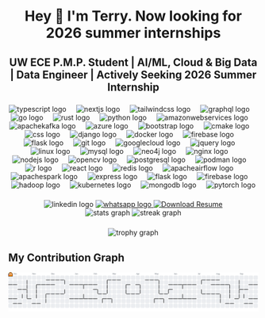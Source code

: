 <h1 align="center">Hey 👋 I'm Terry. Now looking for 2026 summer internships</h1>
<h2 align="center">UW ECE P.M.P. Student | AI/ML, Cloud & Big Data | Data Engineer | Actively Seeking 2026 Summer Internship</h2>

###

<div align="center">
  <img src="https://skillicons.dev/icons?i=ts" height="60" alt="typescript logo" />
  <img width="12" />
  <img src="https://cdn.jsdelivr.net/gh/devicons/devicon/icons/nextjs/nextjs-original.svg" height="60" alt="nextjs logo" />
  <img width="12" />
  <img src="https://skillicons.dev/icons?i=tailwind" height="60" alt="tailwindcss logo" />
  <img width="12" />
  <img src="https://skillicons.dev/icons?i=graphql" height="60" alt="graphql logo" />
  <img width="12" />
  <img src="https://skillicons.dev/icons?i=go" height="60" alt="go logo" />
  <img width="12" />
  <img src="https://skillicons.dev/icons?i=rust" height="60" alt="rust logo" />
  <img width="12" />
  <img src="https://skillicons.dev/icons?i=python" height="60" alt="python logo" />
  <img width="12" />
  <img src="https://cdn.jsdelivr.net/gh/devicons/devicon/icons/amazonwebservices/amazonwebservices-original-wordmark.svg" height="60" alt="amazonwebservices logo" />
  <img width="12" />
  <img src="https://cdn.jsdelivr.net/gh/devicons/devicon/icons/apachekafka/apachekafka-original.svg" height="60" alt="apachekafka logo" />
  <img width="12" />
  <img src="https://cdn.jsdelivr.net/gh/devicons/devicon/icons/azure/azure-original.svg" height="60" alt="azure logo" />
  <img width="12" />
  <img src="https://cdn.jsdelivr.net/gh/devicons/devicon/icons/bootstrap/bootstrap-original.svg" height="60" alt="bootstrap logo" />
  <img width="12" />
  <img src="https://cdn.jsdelivr.net/gh/devicons/devicon/icons/cmake/cmake-original.svg" height="60" alt="cmake logo" />
  <img width="12" />
  <img src="https://cdn.jsdelivr.net/gh/devicons/devicon/icons/css3/css3-original.svg" height="60" alt="css logo" />
  <img width="12" />
  <img src="https://cdn.jsdelivr.net/gh/devicons/devicon/icons/django/django-plain.svg" height="60" alt="django logo" />
  <img width="12" />
  <img src="https://cdn.jsdelivr.net/gh/devicons/devicon/icons/docker/docker-original.svg" height="60" alt="docker logo" />
  <img width="12" />
  <img src="https://cdn.jsdelivr.net/gh/devicons/devicon/icons/firebase/firebase-plain.svg" height="60" alt="firebase logo" />
  <img width="12" />
  <img src="https://cdn.jsdelivr.net/gh/devicons/devicon/icons/flask/flask-original.svg" height="60" alt="flask logo" />
  <img width="12" />
  <img src="https://cdn.jsdelivr.net/gh/devicons/devicon/icons/git/git-original.svg" height="60" alt="git logo" />
  <img width="12" />
  <img src="https://cdn.jsdelivr.net/gh/devicons/devicon/icons/googlecloud/googlecloud-original.svg" height="60" alt="googlecloud logo" />
  <img width="12" />
  <img src="https://cdn.jsdelivr.net/gh/devicons/devicon/icons/jquery/jquery-original.svg" height="60" alt="jquery logo" />
  <img width="12" />
  <img src="https://cdn.jsdelivr.net/gh/devicons/devicon/icons/linux/linux-original.svg" height="60" alt="linux logo" />
  <img width="12" />
  <img src="https://cdn.jsdelivr.net/gh/devicons/devicon/icons/mysql/mysql-original.svg" height="60" alt="mysql logo" />
  <img width="12" />
  <img src="https://cdn.jsdelivr.net/gh/devicons/devicon/icons/neo4j/neo4j-original.svg" height="60" alt="neo4j logo" />
  <img width="12" />
  <img src="https://cdn.jsdelivr.net/gh/devicons/devicon/icons/nginx/nginx-original.svg" height="60" alt="nginx logo" />
  <img width="12" />
  <img src="https://cdn.jsdelivr.net/gh/devicons/devicon/icons/nodejs/nodejs-original.svg" height="60" alt="nodejs logo" />
  <img width="12" />
  <img src="https://cdn.jsdelivr.net/gh/devicons/devicon/icons/opencv/opencv-original.svg" height="60" alt="opencv logo" />
  <img width="12" />
  <img src="https://cdn.jsdelivr.net/gh/devicons/devicon/icons/postgresql/postgresql-original.svg" height="60" alt="postgresql logo" />
  <img width="12" />
  <img src="https://cdn.jsdelivr.net/gh/devicons/devicon/icons/podman/podman-original.svg" height="60" alt="podman logo" />
  <img width="12" />
  <img src="https://cdn.jsdelivr.net/gh/devicons/devicon/icons/r/r-original.svg" height="60" alt="r logo" />
  <img width="12" />
  <img src="https://cdn.jsdelivr.net/gh/devicons/devicon/icons/react/react-original.svg" height="60" alt="react logo" />
  <img width="12" />
  <img src="https://cdn.jsdelivr.net/gh/devicons/devicon/icons/redis/redis-original.svg" height="60" alt="redis logo" />
  <img width="12" />
<img src="https://cdn.jsdelivr.net/gh/devicons/devicon/icons/apacheairflow/apacheairflow-original-wordmark.svg" height="60" alt="apacheairflow logo" />

<img width="12" />
<img src="https://cdn.jsdelivr.net/gh/devicons/devicon/icons/apachespark/apachespark-original-wordmark.svg" height="60" alt="apachespark logo" />

<img width="12" />
<img src="https://cdn.jsdelivr.net/gh/devicons/devicon/icons/express/express-original-wordmark.svg" height="60" alt="express logo" />

<img width="12" />
<img src="https://cdn.jsdelivr.net/gh/devicons/devicon/icons/flask/flask-original-wordmark.svg" height="60" alt="flask logo" />

<img width="12" />
<img src="https://cdn.jsdelivr.net/gh/devicons/devicon/icons/firebase/firebase-line-wordmark.svg" height="60" alt="firebase logo" />

<img width="12" />
<img src="https://cdn.jsdelivr.net/gh/devicons/devicon/icons/hadoop/hadoop-original-wordmark.svg" height="60" alt="hadoop logo" />

<img width="12" />
<img src="https://cdn.jsdelivr.net/gh/devicons/devicon/icons/kubernetes/kubernetes-line-wordmark.svg" height="60" alt="kubernetes logo" />

<img width="12" />
<img src="https://cdn.jsdelivr.net/gh/devicons/devicon/icons/mongodb/mongodb-original-wordmark.svg" height="60" alt="mongodb logo" />

<img width="12" />
<img src="https://cdn.jsdelivr.net/gh/devicons/devicon/icons/pytorch/pytorch-original-wordmark.svg" height="60" alt="pytorch logo" />


</div>

###

<div align="center">
  <img src="https://img.shields.io/static/v1?message=LinkedIn&logo=linkedin&label=&color=0077B5&logoColor=white&labelColor=&style=for-the-badge" height="25" alt="linkedin logo" />
  <a href="https://wa.me/12064235562" target="_blank">
    <img src="https://img.shields.io/static/v1?message=Whatsapp&logo=whatsapp&label=&color=25D366&logoColor=white&labelColor=&style=for-the-badge" height="25" alt="whatsapp logo" />
  </a>
  <a href="./file/ChiaEnWu_Resume.pdf" target="_blank">
    <img src="https://img.shields.io/static/v1?message=Download+Resume&logo=adobeacrobat&label=&color=FF0000&logoColor=white&labelColor=&style=for-the-badge" height="25" alt="Download Resume" />
  </a>
</div>

<div align="center">
  <img src="https://github-readme-stats.vercel.app/api?username=terrywu0208&hide_title=false&hide_rank=false&show_icons=true&include_all_commits=true&count_private=true&disable_animations=false&theme=dracula&locale=en&hide_border=false" height="150" alt="stats graph"  />
  <img src="https://streak-stats.demolab.com?user=terrywu0208&locale=en&mode=daily&theme=dracula&hide_border=false&border_radius=5&order=3" height="150" alt="streak graph" />
</div>

###

<div align="center">
  <img src="https://github-profile-trophy.vercel.app?username=terrywu0208&theme=dracula&column=-1&row=1&margin-w=8&margin-h=8&no-bg=false&no-frame=false&order=4" height="150" alt="trophy graph" />
</div>

###

## My Contribution Graph

<picture>
  <source media="(prefers-color-scheme: dark)" srcset="https://raw.githubusercontent.com/terrywu0208/terrywu0208/output/pacman-contribution-graph-dark.svg">
  <source media="(prefers-color-scheme: light)" srcset="https://raw.githubusercontent.com/terrywu0208/terrywu0208/output/pacman-contribution-graph.svg">
  <img alt="pacman contribution graph" src="https://raw.githubusercontent.com/terrywu0208/terrywu0208/output/pacman-contribution-graph.svg">
</picture>

